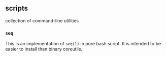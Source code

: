 ## scripts

collection of command-line utilities

### `seq`

This is an implementation of `seq(1)` in pure bash script.
It is intended to be easier to install than binary coreutils.
